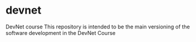 # devnet
DevNet course
This repository is intended to be the main versioning of the software development in the DevNet Course
